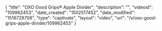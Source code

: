 {
    "title": "OXO Good Grips&reg; Apple Divider",
    "description": "",
    "videoid": "109962453",
    "date_created": "1502517452",
    "date_modified": "1516728708",
    "type": "captivate",
    "layout": "video",
    "url": "\/v\/oxo-good-grips-apple-divider\/109962453"
}